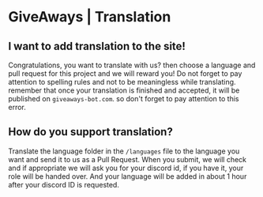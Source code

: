 # GiveAways | Translation

## I want to add translation to the site! 

Congratulations, you want to translate with us? then choose a language and pull request for this project and we will reward you! Do not forget to pay attention to spelling rules and not to be meaningless while translating. remember that once your translation is finished and accepted, it will be published on `giveaways-bot.com`. so don't forget to pay attention to this error. 

## How do you support translation?

Translate the language folder in the `/languages` file to the language you want and send it to us as a Pull Request. When you submit, we will check and if appropriate we will ask you for your discord id, if you have it, your role will be handed over. And your language will be added in about 1 hour after your discord ID is requested.
